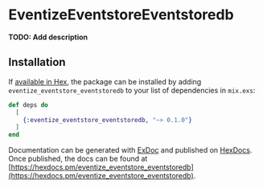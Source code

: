 # EventizeEventstoreEventstoredb

**TODO: Add description**

## Installation

If [available in Hex](https://hex.pm/docs/publish), the package can be installed
by adding `eventize_eventstore_eventstoredb` to your list of dependencies in `mix.exs`:

```elixir
def deps do
  [
    {:eventize_eventstore_eventstoredb, "~> 0.1.0"}
  ]
end
```

Documentation can be generated with [ExDoc](https://github.com/elixir-lang/ex_doc)
and published on [HexDocs](https://hexdocs.pm). Once published, the docs can
be found at [https://hexdocs.pm/eventize_eventstore_eventstoredb](https://hexdocs.pm/eventize_eventstore_eventstoredb).

